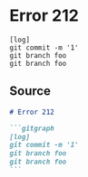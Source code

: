 # Error 212

```gitgraph
[log]
git commit -m '1'
git branch foo
git branch foo
```


## Source

````md
# Error 212

```gitgraph
[log]
git commit -m '1'
git branch foo
git branch foo
```
````

